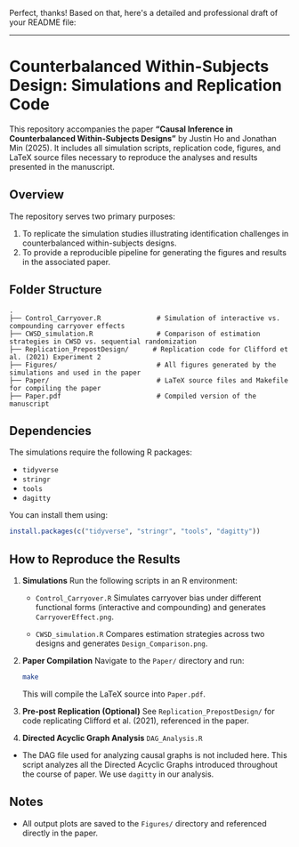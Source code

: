 Perfect, thanks! Based on that, here's a detailed and professional draft of your README file:

---

# Counterbalanced Within-Subjects Design: Simulations and Replication Code

This repository accompanies the paper **“Causal Inference in Counterbalanced Within-Subjects Designs”** by Justin Ho and Jonathan Min (2025). It includes all simulation scripts, replication code, figures, and LaTeX source files necessary to reproduce the analyses and results presented in the manuscript.

## Overview

The repository serves two primary purposes:

1. To replicate the simulation studies illustrating identification challenges in counterbalanced within-subjects designs.
2. To provide a reproducible pipeline for generating the figures and results in the associated paper.

## Folder Structure

```
.
├── Control_Carryover.R              # Simulation of interactive vs. compounding carryover effects
├── CWSD_simulation.R                # Comparison of estimation strategies in CWSD vs. sequential randomization
├── Replication_PrepostDesign/      # Replication code for Clifford et al. (2021) Experiment 2
├── Figures/                         # All figures generated by the simulations and used in the paper
├── Paper/                           # LaTeX source files and Makefile for compiling the paper
├── Paper.pdf                        # Compiled version of the manuscript
```

## Dependencies

The simulations require the following R packages:

* `tidyverse`
* `stringr`
* `tools`
* `dagitty`

You can install them using:

```r
install.packages(c("tidyverse", "stringr", "tools", "dagitty"))
```

## How to Reproduce the Results

1. **Simulations**
   Run the following scripts in an R environment:

   * `Control_Carryover.R`
     Simulates carryover bias under different functional forms (interactive and compounding) and generates `CarryoverEffect.png`.

   * `CWSD_simulation.R`
     Compares estimation strategies across two designs and generates `Design_Comparison.png`.

2. **Paper Compilation**
   Navigate to the `Paper/` directory and run:

   ```bash
   make
   ```

   This will compile the LaTeX source into `Paper.pdf`.

3. **Pre-post Replication (Optional)**
   See `Replication_PrepostDesign/` for code replicating Clifford et al. (2021), referenced in the paper.

4. **Directed Acyclic Graph Analysis** `DAG_Analysis.R`
* The DAG file used for analyzing causal graphs is not included here.
    This script analyzes all the Directed Acyclic Graphs introduced throughout the course of paper. We use `dagitty` in our analysis.

    
## Notes

* All output plots are saved to the `Figures/` directory and referenced directly in the paper.

